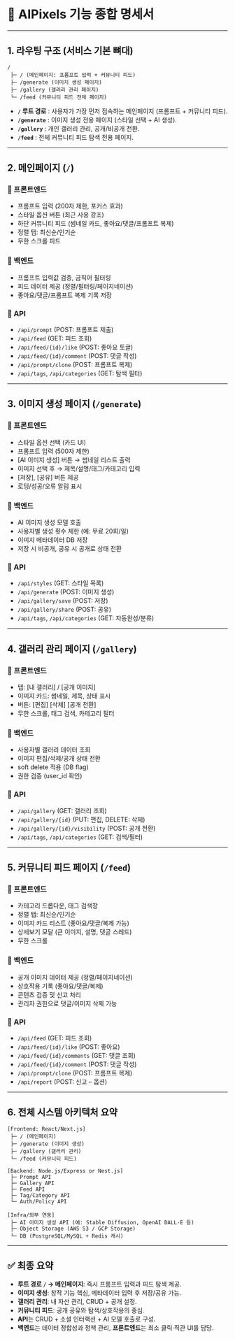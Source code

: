 
# 📑 AIPixels 기능 종합 명세서

---

## 1. 라우팅 구조 (서비스 기본 뼈대)

```
/
 ├─ / (메인페이지: 프롬프트 입력 + 커뮤니티 피드)
 ├─ /generate (이미지 생성 페이지)
 ├─ /gallery (갤러리 관리 페이지)
 └─ /feed (커뮤니티 피드 전체 페이지)
```

* **`/` 루트 경로** : 사용자가 가장 먼저 접속하는 메인페이지 (프롬프트 + 커뮤니티 피드).
* **`/generate`** : 이미지 생성 전용 페이지 (스타일 선택 + AI 생성).
* **`/gallery`** : 개인 갤러리 관리, 공개/비공개 전환.
* **`/feed`** : 전체 커뮤니티 피드 탐색 전용 페이지.

---

## 2. 메인페이지 (`/`)

### 🔹 프론트엔드

* 프롬프트 입력 (200자 제한, 포커스 효과)
* 스타일 옵션 버튼 (최근 사용 강조)
* 하단 커뮤니티 피드 (썸네일 카드, 좋아요/댓글/프롬프트 복제)
* 정렬 탭: 최신순/인기순
* 무한 스크롤 피드

### 🔹 백엔드

* 프롬프트 입력값 검증, 금칙어 필터링
* 피드 데이터 제공 (정렬/필터링/페이지네이션)
* 좋아요/댓글/프롬프트 복제 기록 저장

### 🔹 API

* `/api/prompt` (POST: 프롬프트 제출)
* `/api/feed` (GET: 피드 조회)
* `/api/feed/{id}/like` (POST: 좋아요 토글)
* `/api/feed/{id}/comment` (POST: 댓글 작성)
* `/api/prompt/clone` (POST: 프롬프트 복제)
* `/api/tags`, `/api/categories` (GET: 탐색 필터)

---

## 3. 이미지 생성 페이지 (`/generate`)

### 🔹 프론트엔드

* 스타일 옵션 선택 (카드 UI)
* 프롬프트 입력 (500자 제한)
* [AI 이미지 생성] 버튼 → 썸네일 리스트 출력
* 이미지 선택 후 → 제목/설명/태그/카테고리 입력
* [저장], [공유] 버튼 제공
* 로딩/성공/오류 알림 표시

### 🔹 백엔드

* AI 이미지 생성 모델 호출
* 사용자별 생성 횟수 제한 (예: 무료 20회/일)
* 이미지 메타데이터 DB 저장
* 저장 시 비공개, 공유 시 공개로 상태 전환

### 🔹 API

* `/api/styles` (GET: 스타일 목록)
* `/api/generate` (POST: 이미지 생성)
* `/api/gallery/save` (POST: 저장)
* `/api/gallery/share` (POST: 공유)
* `/api/tags`, `/api/categories` (GET: 자동완성/분류)

---

## 4. 갤러리 관리 페이지 (`/gallery`)

### 🔹 프론트엔드

* 탭: [내 갤러리] / [공개 이미지]
* 이미지 카드: 썸네일, 제목, 상태 표시
* 버튼: [편집] [삭제] [공개 전환]
* 무한 스크롤, 태그 검색, 카테고리 필터

### 🔹 백엔드

* 사용자별 갤러리 데이터 조회
* 이미지 편집/삭제/공개 상태 전환
* soft delete 적용 (DB flag)
* 권한 검증 (user_id 확인)

### 🔹 API

* `/api/gallery` (GET: 갤러리 조회)
* `/api/gallery/{id}` (PUT: 편집, DELETE: 삭제)
* `/api/gallery/{id}/visibility` (POST: 공개 전환)
* `/api/tags`, `/api/categories` (GET: 검색/필터)

---

## 5. 커뮤니티 피드 페이지 (`/feed`)

### 🔹 프론트엔드

* 카테고리 드롭다운, 태그 검색창
* 정렬 탭: 최신순/인기순
* 이미지 카드 리스트 (좋아요/댓글/복제 가능)
* 상세보기 모달 (큰 이미지, 설명, 댓글 스레드)
* 무한 스크롤

### 🔹 백엔드

* 공개 이미지 데이터 제공 (정렬/페이지네이션)
* 상호작용 기록 (좋아요/댓글/복제)
* 콘텐츠 검증 및 신고 처리
* 관리자 권한으로 댓글/이미지 삭제 가능

### 🔹 API

* `/api/feed` (GET: 피드 조회)
* `/api/feed/{id}/like` (POST: 좋아요)
* `/api/feed/{id}/comments` (GET: 댓글 조회)
* `/api/feed/{id}/comment` (POST: 댓글 작성)
* `/api/prompt/clone` (POST: 프롬프트 복제)
* `/api/report` (POST: 신고 – 옵션)

---

## 6. 전체 시스템 아키텍처 요약

```
[Frontend: React/Next.js]
 ├─ / (메인페이지)
 ├─ /generate (이미지 생성)
 ├─ /gallery (갤러리 관리)
 └─ /feed (커뮤니티 피드)

[Backend: Node.js/Express or Nest.js]
 ├─ Prompt API
 ├─ Gallery API
 ├─ Feed API
 ├─ Tag/Category API
 └─ Auth/Policy API

[Infra/외부 연동]
 ├─ AI 이미지 생성 API (예: Stable Diffusion, OpenAI DALL-E 등)
 ├─ Object Storage (AWS S3 / GCP Storage)
 └─ DB (PostgreSQL/MySQL + Redis 캐시)
```

---

## ✅ 최종 요약

* **루트 경로 `/` → 메인페이지**: 즉시 프롬프트 입력과 피드 탐색 제공.
* **이미지 생성**: 창작 기능 핵심, 메타데이터 입력 후 저장/공유 가능.
* **갤러리 관리**: 내 자산 관리, CRUD + 공개 설정.
* **커뮤니티 피드**: 공개 공유와 탐색/상호작용의 중심.
* **API**는 CRUD + 소셜 인터랙션 + AI 모델 호출로 구성.
* **백엔드**는 데이터 정합성과 정책 관리, **프론트엔드**는 최소 클릭·직관 UI를 담당.

